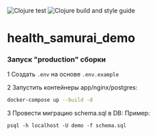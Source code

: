 ![Clojure test](https://github.com/GoddessEyes/HealthSamuraiDemo/workflows/Clojure%20test/badge.svg)
![Clojure build and style guide](https://github.com/GoddessEyes/HealthSamuraiDemo/workflows/Clojure%20build%20and%20style%20guide/badge.svg)

# health_samurai_demo

### Запуск "production" сборки

1 Создать `.env` на основе `.env.example`

2 Запустить контейнеры app/nginx/postgres:
```bash 
docker-compose up --build -d
```
3 Провести миграцию schema.sql в DB:
Пример:
```postgres-sql
psql -h localhost -U demo -f schema.sql
```

